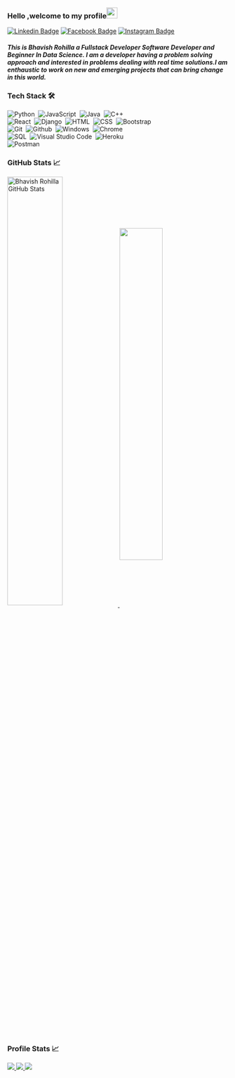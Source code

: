 ### Hello ,welcome to my profile<img src="https://media.giphy.com/media/hvRJCLFzcasrR4ia7z/giphy.gif" width="25px">
[![Linkedin Badge](https://img.shields.io/badge/-LinkedIn-333333?style=flat-square&logo=Linkedin&logoColor=white)](https://www.linkedin.com/in/bhavish-rohilla-b17a49194)
[![Facebook Badge](https://img.shields.io/badge/-Facebook-333333?style=flat-square&logo=Facebook&logoColor=white)](https://fb.me/bhavish.rohilla.844)
[![Instagram Badge](https://img.shields.io/badge/-Instagram-333333?style=flat-square&logo=Instagram&logoColor=white)](https://instagram.com/kyayaarbhavish)

##### This is Bhavish Rohilla a Fullstack Developer Software Developer and Beginner In Data Science. I am a developer having a problem solving approach and interested in problems dealing with real time solutions.I am enthaustic to work on new and emerging projects that can bring change in this world.

### Tech Stack 🛠 &nbsp;

![Python](https://img.shields.io/badge/-Python-333333?style=flat-square&logo=python&logoColor=ffffff)&nbsp;
![JavaScript](https://img.shields.io/badge/-JavaScript-333333?style=flat-square&logo=javascript&logoColor=ffffff)&nbsp;
![Java](https://img.shields.io/badge/-Java-333333?style=flat-square&logo=java&logoColor=ffffff)&nbsp;
![C++](https://img.shields.io/badge/-C++-333333?style=flat-square&logo=C%2B%2B&logoColor=ffffff)\
![React](https://img.shields.io/badge/-React-333333?style=flat-square&logo=react&logoColor=ffffff)&nbsp;
![Django](https://img.shields.io/badge/-Django-333333?style=flat-square&logo=django&logoColor=ffffff)&nbsp;
![HTML](https://img.shields.io/badge/-HTML-333333?style=flat-square&logo=HTML5&logoColor=ffffff)&nbsp;
![CSS](https://img.shields.io/badge/-CSS-333333?style=flat-square&logo=CSS3&logoColor=ffffff)&nbsp;
![Bootstrap](https://img.shields.io/badge/-Bootstrap-333333?style=flat-square&logo=bootstrap&logoColor=ffffff)\
![Git](https://img.shields.io/badge/-Git-333333?style=flat-square&logo=git&logoColor=ffffff)&nbsp;
![Github](https://img.shields.io/badge/-Github-333333?style=flat-square&logo=github&logoColor=ffffff)&nbsp;
![Windows](https://img.shields.io/badge/-Windows-333333?style=flat-square&logo=windows&logoColor=ffffff)&nbsp;
![Chrome](https://img.shields.io/badge/-Chrome-333333?style=flat-square&logo=google-chrome&logoColor=ffffff)\
![SQL](https://img.shields.io/badge/-SQL-333333?style%3Dflat-square%26logo=sql-server&logoColor=3Dffffff)&nbsp;
![Visual Studio Code](https://img.shields.io/badge/-Visual%20Studio%20Code-333333?style=flat-square&logo=visual-studio-code&logoColor=ffffff)&nbsp;
![Heroku](https://img.shields.io/badge/-Heroku-333333?style=flat-square&logo=heroku&logoColor=ffffff)\
![Postman](https://img.shields.io/badge/-Postman-333333?style=flat-square&logo=postman&logoColor=ffffff)&nbsp;


###  GitHub Stats &#x1f4c8;

<a href="https://github.com/bhavishrohilla/bhavishrohilla">
  <img align="center" width="50%" src="https://github-readme-stats.vercel.app/api?username=Rohit1204&show_icons=true&line_height=27&count_private=true&title_color=000000&text_color=333333&icon_color=757575&bg_color=ffffff" alt="Bhavish Rohilla GitHub Stats" />
  </a>
  <a href="https://github.com/bhavishrohilla/github-readme-stats">
  <!-- Change the `github-readme-stats.anuraghazra1.vercel.app` to `github-readme-stats.vercel.app`  -->
  <img align="center" width="44%"  src="https://github-readme-stats.anuraghazra1.vercel.app/api/top-langs/?username=bhavishrohilla&line_height=27&layout=compact&theme=radical&title_color=000000&text_color=000000&icon_color=757575&bg_color=ffffff" />
</a>


###  Profile Stats &#x1f4c8;

<p>
  <a href="https://badges.pufler.dev">
    <img src="https://badges.pufler.dev/visits/bhavishrohilla/bhavishrohilla?style=flat-square&color=black&logo=github">
  </a>
    <a href="https://badges.pufler.dev">
    <img src="https://badges.pufler.dev/years/bhavishrohilla?style=flat-square&color=black&logo=github">
  </a>
     <a href="https://badges.pufler.dev">
    <img src="https://badges.pufler.dev/commits/monthly/bhavishrohilla?style=flat-square&color=black&logo=github">
  </a>

<!--
**Rohit1204/Rohit1204** is a ✨ _special_ ✨ repository because its `README.md` (this file) appears on your GitHub profile.

Here are some ideas to get you started:

- 🔭 I’m currently working on ...
- 🌱 I’m currently learning ...
- 👯 I’m looking to collaborate on ...
- 🤔 I’m looking for help with ...
- 💬 Ask me about ...
- 📫 How to reach me: ...
- 😄 Pronouns: ...
- ⚡ Fun fact: ...
-->
